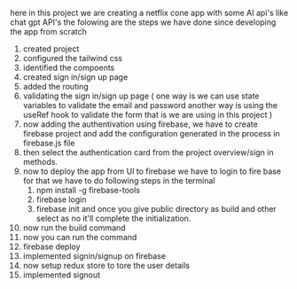 here in this project we are creating a netflix cone app with some AI api's like chat gpt API's
the folowing are the steps we have done since developing the app from scratch
1. created project 
2. configured the tailwind css
3. identified the compoents 
4. created sign in/sign up page
5. added the routing 
6. validating the sign in/sign up page 
    ( one way is we can use state variables to validate the email and password
      another way is using the useRef hook to validate the form that is we are using in this project )
7. now adding the authentivation using firebase, we have to create firebase project and add the  configuration generated in the process in firebase.js file
8. then select the authentication card from the project overview/sign in methods.
9. now to deploy the app from UI to firebase we have to login to fire base for that we  have to do following steps in the terminal
    1. npm install -g firebase-tools
    2. firebase login
    3. firebase init
and once you give public directory as build and other select as no it'll complete the initialization.
10. now run the build command
11. now you can run the command 
  1. firebase deploy
12. implemented signin/signup on firebase
13. now setup redux store to tore the user details 
14. implemented signout 

